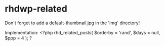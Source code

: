 # rhdwp-related

Don't forget to add a default-thumbnail.jpg in the 'img' directory!

Implementation: <?php rhd_related_posts( $orderby = 'rand', $days = null, $ppp = 4 ); ?